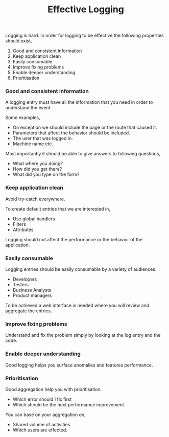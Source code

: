 ﻿---
layout: post
title: Effective Logging
---

Logging is hard. In order for logging to be effective the following properties should exist,
 
1. Good and consistent information
2. Keep application clean
3. Easily consumable
4. Improve fixing problems
5. Enable deeper understanding
6. Prioritisation

### Good and consistent information

A logging entry must have all the information that you need in order to understand the event.

Some examples,

- On exception we should include the page or the route that caused it.
- Parameters that affect the behavior should be included.
- The user that was logged in.
- Machine name etc.

Most importantly it should be able to give answers to following questions,

- What where you doing?
- How did you get there?
- What did you type on the form?

### Keep application clean

Avoid try-catch everywhere.
 
To create default entries that we are interested in,
 
- Use global handlers
- Filters
- Attributes
 
Logging should not affect the performance or the behavior of the application.
 
### Easily consumable
 
Logging entries should be easily consumable by a variety of audiences.
- Developers
- Testers
- Business Analysts
- Product managers

To be achieved a web interface is needed where you will review and aggregate the entries.

### Improve fixing problems

Understand and fix the problem simply by looking at the log entry and the code.

### Enable deeper understanding

Good logging helps you surface anomalies and features performance.

### Prioritisation

Good aggregation help you with prioritisation.

- Which error should I fix first
- Which should be the next performance improvement.

You can base on your aggregation on,

- Shared volume of activities.
- Which users are effected.